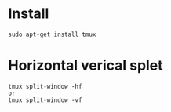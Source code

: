 # Install 
```
sudo apt-get install tmux
```

# Horizontal verical splet 
```
tmux split-window -hf
or 
tmux split-window -vf
```